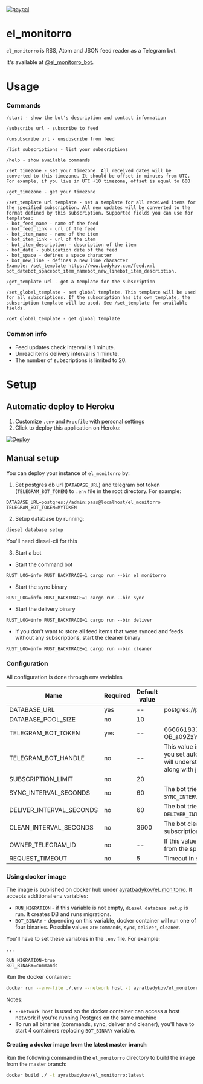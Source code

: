 [![paypal](https://www.paypalobjects.com/en_US/i/btn/btn_donateCC_LG.gif)](https://paypal.me/ayrat555)

# el_monitorro

`el_monitorro` is RSS, Atom and JSON feed reader as a Telegram bot.

It's available at [@el_monitorro_bot](https://t.me/el_monitorro_bot).

# Usage

### Commands

```
/start - show the bot's description and contact information

/subscribe url - subscribe to feed

/unsubscribe url - unsubscribe from feed

/list_subscriptions - list your subscriptions

/help - show available commands

/set_timezone - set your timezone. All received dates will be converted to this timezone. It should be offset in minutes from UTC. For example, if you live in UTC +10 timezone, offset is equal to 600

/get_timezone - get your timezone

/set_template url template - set a template for all received items for the specified subscription. All new updates will be converted to the format defined by this subscription. Supported fields you can use for templates:
- bot_feed_name - name of the feed
- bot_feed_link - url of the feed
- bot_item_name - name of the item
- bot_item_link - url of the item
- bot_item_description - description of the item
- bot_date - publication date of the feed
- bot_space - defines a space character
- bot_new_line - defines a new line character
Example: /set_template https://www.badykov.com/feed.xml bot_datebot_spacebot_item_namebot_new_linebot_item_description.

/get_template url - get a template for the subscription

/set_global_template - set global template. This template will be used for all subscriptions. If the subscription has its own template, the subscription template will be used. See /set_template for available fields.

/get_global_template - get global template
```

### Common info

- Feed updates check interval is 1 minute.
- Unread items delivery interval is 1 minute.
- The number of subscriptions is limited to 20.

# Setup

## Automatic deploy to Heroku

1. Customize `.env` and `Procfile` with personal settings
2. Click to deploy this application on Heroku:

[![Deploy](https://www.herokucdn.com/deploy/button.svg)](https://heroku.com/deploy)

## Manual setup

You can deploy your instance of `el_monitorro` by:

1. Set postgres db url (`DATABASE_URL`) and telegram bot token (`TELEGRAM_BOT_TOKEN`) to `.env` file in the root directory. For example:

```
DATABASE_URL=postgres://admin:pass@localhost/el_monitorro
TELEGRAM_BOT_TOKEN=MYTOKEN
```

2. Setup database by running:

```
diesel database setup
```

You'll need diesel-cli for this

3. Start a bot

- Start the command bot

```
RUST_LOG=info RUST_BACKTRACE=1 cargo run --bin el_monitorro
```
- Start the sync binary

```
RUST_LOG=info RUST_BACKTRACE=1 cargo run --bin sync
```

- Start the delivery binary

```
RUST_LOG=info RUST_BACKTRACE=1 cargo run --bin deliver
```

- If you don't want to store all feed items that were synced and feeds without any subscriptions, start the cleaner binary

```
RUST_LOG=info RUST_BACKTRACE=1 cargo run --bin cleaner
```

### Configuration

All configuration is done through env variables

| Name                     | Required | Default value | Example / Description                                                                                                                                                                |
|--------------------------|----------|---------------|--------------------------------------------------------------------------------------------------------------------------------------------------------------------------------------|
| DATABASE_URL             |   yes    |  --           |  postgres://postgres:postgres@localhost/el_monitorro                                                                                                                                 |
| DATABASE_POOL_SIZE       |   no     |  10           |                                                                                                                                                                                      |
| TELEGRAM_BOT_TOKEN       |   yes    |  --           |  6666618370:AAGx5YhNQvUG4eUcQXN-OB_a09ZzYl6aaaa                                                                                                                                      |
| TELEGRAM_BOT_HANDLE      |   no     |  --           |  This value is used during parsing of commands. If you set autocompletion menu for your bot,  the bot will understand commands like `/subscribe@handle` along with just `/subscribe` |
| SUBSCRIPTION_LIMIT       |   no     |  20           |                                                                                                                                                                                      |
| SYNC_INTERVAL_SECONDS    |   no     |  60           |  The bot tries to sync feeds every `SYNC_INTERVAL_SECONDS` seconds                                                                                                                   |
| DELIVER_INTERVAL_SECONDS |   no     |  60           |  The bot tries to deliver new feed items every `DELIVER_INTERVAL_SECONDS` seconds                                                                                                    |
| CLEAN_INTERVAL_SECONDS   |   no     |  3600         |  The bot cleans old feed items and feeds without subscriptions every `CLEAN_INTERVAL_SECONDS` seconds                                                                                |
| OWNER_TELEGRAM_ID        |   no     |  --           |  If this value is set, the bot will process commands from the specified chat id
| REQUEST_TIMEOUT          |   no     |  5            |  Timeout in seconds for feed syncing requests

### Using docker image

The image is published on docker hub under [ayratbadykov/el_monitorro](https://hub.docker.com/r/ayratbadykov/el_monitorro). It accepts additional env variables:

- `RUN_MIGRATION` - if this variable is not empty, `diesel database setup` is run. It creates DB and runs migrations.
- `BOT_BINARY` - depending on this variable, docker container will run one of four binaries. Possible values are `commands`, `sync`, `deliver`, `cleaner`.

You'll have to set these variables in the `.env` file. For example:

```
...

RUN_MIGRATION=true
BOT_BINARY=commands
```

Run the docker container:

```sh
docker run --env-file ./.env --network host -t ayratbadykov/el_monitorro:latest
```

Notes:

- `--network host` is used so the docker container can access a host network if you're running Postgres on the same machine
- To run all binaries (commands, sync, deliver and cleaner), you'll have to start 4 containers replacing `BOT_BINARY` variable.

#### Creating a docker image from the latest master branch

Run the following command in the `el_monitorro` directory to build the image from the master branch:

```sh
docker build ./ -t ayratbadykov/el_monitorro:latest
```
